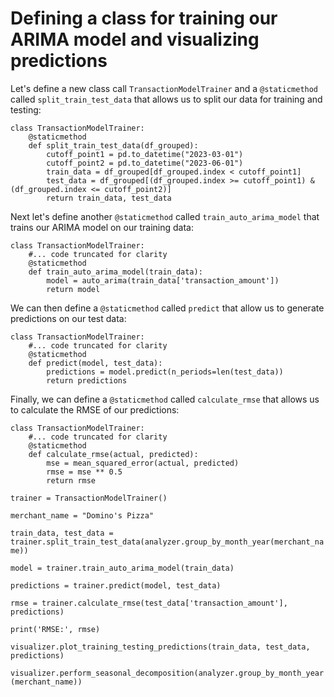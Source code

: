 # Defining a class for training our ARIMA model and visualizing predictions 

Let's define a new class call `TransactionModelTrainer` and a `@staticmethod` called `split_train_test_data` that allows us to split our  data for training and testing:

```
class TransactionModelTrainer:
    @staticmethod
    def split_train_test_data(df_grouped):
        cutoff_point1 = pd.to_datetime("2023-03-01")
        cutoff_point2 = pd.to_datetime("2023-06-01")
        train_data = df_grouped[df_grouped.index < cutoff_point1]
        test_data = df_grouped[(df_grouped.index >= cutoff_point1) & (df_grouped.index <= cutoff_point2)]
        return train_data, test_data
```

Next let's define another `@staticmethod` called `train_auto_arima_model` that trains our ARIMA model on our training data:

```
class TransactionModelTrainer:
    #... code truncated for clarity
    @staticmethod
    def train_auto_arima_model(train_data):
        model = auto_arima(train_data['transaction_amount'])
        return model
```

We can then define a `@staticmethod` called `predict` that allow us to generate predictions on our test data:

```
class TransactionModelTrainer:
    #... code truncated for clarity
    @staticmethod
    def predict(model, test_data):
        predictions = model.predict(n_periods=len(test_data))
        return predictions
```

Finally, we can define a `@staticmethod` called `calculate_rmse` that allows us to calculate the RMSE of our predictions:

```
class TransactionModelTrainer:
    #... code truncated for clarity
    @staticmethod
    def calculate_rmse(actual, predicted):
        mse = mean_squared_error(actual, predicted)
        rmse = mse ** 0.5
        return rmse
```



`trainer = TransactionModelTrainer()`

`merchant_name = "Domino's Pizza"`

`train_data, test_data = trainer.split_train_test_data(analyzer.group_by_month_year(merchant_name))`

`model = trainer.train_auto_arima_model(train_data)`

`predictions = trainer.predict(model, test_data)`

`rmse = trainer.calculate_rmse(test_data['transaction_amount'], predictions)`

`print('RMSE:', rmse)`


`visualizer.plot_training_testing_predictions(train_data, test_data, predictions)`

`visualizer.perform_seasonal_decomposition(analyzer.group_by_month_year(merchant_name))`

